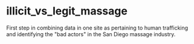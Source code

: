 # illicit_vs_legit_massage
First step in combining data in one site as pertaining to human trafficking and identifying the "bad actors" in the San Diego massage industry.
